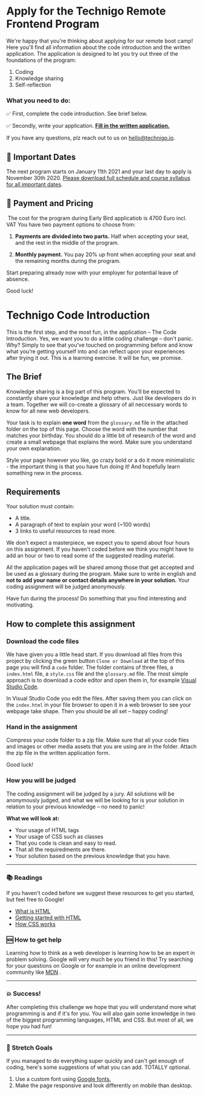 # Apply for the Technigo Remote Frontend Program

We're happy that you're thinking about applying for our remote boot camp! Here you'll find all information about the code introduction and the written application. The application is designed to let you try out three of the foundations of the program: 

1. Coding
2. Knowledge sharing
3. Self-reflection


### What you need to do: 

✅ First, complete the code introduction. See brief below. 

✅ Secondly, write your application. **[Fill in the written application.](https://technigo.teamtailor.com/jobs/923057-apply-for-technigo-bootcamp-spring-2021/applications/new?secret=8932a7b4-e6dd-42ef-93e3-1363f71833c4)**


If you have any questions, plz reach out to us on hello@technigo.io.

## 📆 Important Dates
The next program starts on January 11th 2021 and your last day to apply is November 30th 2020. [Please download full schedule and course syllabus for all important dates](https://www.technigo.io/signup/download-more-info).

## 🤝 Payment and Pricing
 The cost for the program during Early Bird applicatiob is 4700 Euro incl. VAT
You have two payment options to choose from: 

1. **Payments are divided into two parts.** Half when accepting your seat, and the rest in the middle of the program.

2. **Monthly payment.** You pay 20% up front when accepting your seat and the remaining months during the program.

Start preparing already now with your employer for potential leave of absence.

Good luck! 

# Technigo Code Introduction

This is the first step, and the most fun, in the application – The Code Introduction. Yes, we want you to do a little coding challenge – don't panic. Why? Simply to see that you’ve touched on programming before and know what you’re getting yourself into and can reflect upon your experiences after trying it out. This is a learning exercise. It will be fun, we promise. 

## The Brief

Knowledge sharing is a big part of this program. You'll be expected to constantly share your knowledge and help others. Just like developers do in a team. Together we will co-create a glossary of all neccessary words to know for all new web developers. 

Your task is to explain **one word** from the `glossary.md` file in the attached folder on the top of this page. Choose the word with the number that matches your birthday. You should do a little bit of research of the word and create a small webpage that explains the word. Make sure you understand your own explanation. 

Style your page however you like, go crazy bold or a do it more minimalistic - the important thing is that you have fun doing it! And hopefully learn something new in the process.

## Requirements
Your solution must contain:
* A title.
* A paragraph of text to explain your word (~100 words)
* 3 links to useful resources to read more. 

We don't expect a masterpiece, we expect you to spend about four hours on this assignment. If you haven't coded before we think you might have to add an hour or two to read some of the suggested reading material.

All the application pages will be shared among those that get accepted and be used as a glossary during the program. Make sure to write in english and **not to add your name or contact details anywhere in your solution.** Your coding assignment will be judged anonymously.  

Have fun during the process! Do something that you find interesting and motivating.

## How to complete this assignment

### Download the code files

We have given you a little head start. If you download all files from this project by clicking the green button `Clone or Download` at the top of this page you will find a `code` folder. The folder contains of three files, a `index.html` file, a `style.css` file and the `glossary.md` file. The most simple approach is to download a code editor and open them in, for example [Visual Studio Code](https://code.visualstudio.com/download).

In Visual Studio Code you edit the files. After saving them you can click on the `index.html` in your file browser to open it in a web browser to see your webpage take shape. Then you should be all set – happy coding!

### Hand in the assignment

Compress your code folder to a zip file. Make sure that all your code files and images or other media assets that you are using are in the folder. Attach the zip file in the written application form. 

Good luck!

### How you will be judged
The coding assignment will be judged by a jury. All solutions will be anonymously judged, and what we will be looking for is your solution in relation to your previous knowledge – no need to panic!

**What we will look at:** 
* Your usage of HTML tags
* Your usage of CSS such as classes
* That you code is clean and easy to read. 
* That all the requiredments are there. 
* Your solution based on the previous knowledge that you have. 

---

### :books: Readings

If you haven't coded before we suggest these resources to get you started, but feel free to Google!  

* [What is HTML](https://developer.mozilla.org/en-US/docs/Web/HTML)
* [Getting started with HTML](https://developer.mozilla.org/en-US/docs/Learn/HTML/Introduction_to_HTML/Getting_started)
* [How CSS works](https://developer.mozilla.org/en-US/docs/Learn/CSS/Introduction_to_CSS/How_CSS_works)

### :sos: How to get help
Learning how to think as a web developer is learning how to be an expert in problem solving. Google will very much be you friend in this! Try searching for your questions on Google or for example in an online development community like [MDN](https://developer.mozilla.org/en-US/) .


---

### :boom: Success!

After completing this challenge we hope that you will understand more what programming is and if it's for you. You will also gain some knowledge in two of the biggest programming languages, HTML and CSS. But most of all, we hope you had fun!

---

### :runner: Stretch Goals

If you managed to do everything super quickly and can't get enough of coding, here's some suggestions of what you can add. TOTALLY optional.

1. Use a custom font using [Google fonts.](https://fonts.google.com/?utm_source=google&utm_medium=cpc&utm_campaign=1001467%20%7C%20Material.IO%20%7C%20Global%20%7C%20en%20%7C%20Hybrid%20%7C%20Text%20%7C%20BKWS&utm_term=%7Bkeyword%7D&gclid=EAIaIQobChMItcCyxeaG2AIVwbYYCh3OtgmsEAAYASAAEgJ6O_D_BwE)
2. Make the page responsive and look differently on mobile than desktop.
